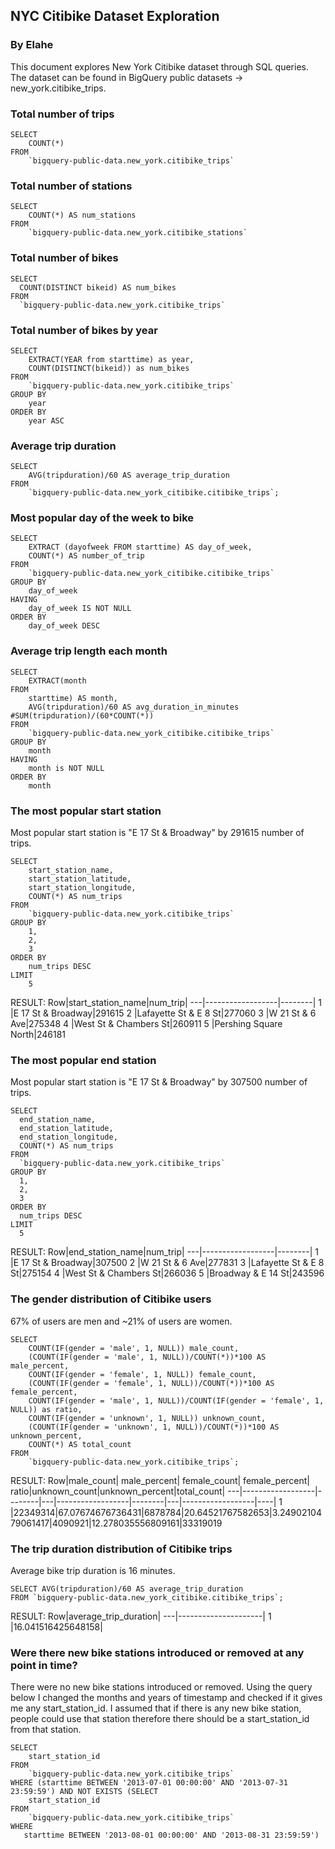 ## NYC Citibike Dataset Exploration
### By Elahe
This document explores New York Citibike dataset through SQL queries. The dataset can be found in BigQuery public datasets -> new_york.citibike_trips.
### Total number of trips
```
SELECT 
    COUNT(*) 
FROM 
    `bigquery-public-data.new_york.citibike_trips`
```
### Total number of stations
```
SELECT 
    COUNT(*) AS num_stations
FROM 
    `bigquery-public-data.new_york.citibike_stations`
```
### Total number of bikes
```
SELECT
  COUNT(DISTINCT bikeid) AS num_bikes
FROM
  `bigquery-public-data.new_york.citibike_trips`
```
### Total number of bikes by year
```
SELECT 
    EXTRACT(YEAR from starttime) as year,  
    COUNT(DISTINCT(bikeid)) as num_bikes
FROM 
    `bigquery-public-data.new_york.citibike_trips`
GROUP BY 
    year
ORDER BY
    year ASC
```
### Average trip duration
```
SELECT 
    AVG(tripduration)/60 AS average_trip_duration
FROM 
    `bigquery-public-data.new_york_citibike.citibike_trips`;
```
### Most popular day of the week to bike
```
SELECT  
    EXTRACT (dayofweek FROM starttime) AS day_of_week,
    COUNT(*) AS number_of_trip
FROM 
    `bigquery-public-data.new_york_citibike.citibike_trips`
GROUP BY 
    day_of_week
HAVING
    day_of_week IS NOT NULL
ORDER BY 
    day_of_week DESC
```
### Average trip length each month
```
SELECT
    EXTRACT(month
FROM
    starttime) AS month,
    AVG(tripduration)/60 AS avg_duration_in_minutes #SUM(tripduration)/(60*COUNT(*))
FROM
    `bigquery-public-data.new_york_citibike.citibike_trips`
GROUP BY
    month
HAVING 
    month is NOT NULL
ORDER BY
    month
```
###
###
###
###
### The most popular start station
Most popular start station is "E 17 St & Broadway" by 291615 number of trips.
```
SELECT
    start_station_name,
    start_station_latitude,
    start_station_longitude,
    COUNT(*) AS num_trips
FROM
    `bigquery-public-data.new_york.citibike_trips`
GROUP BY
    1,
    2,
    3
ORDER BY
    num_trips DESC
LIMIT
    5
```
RESULT:
Row|start_station_name|num_trip|
---|------------------|--------|
1  |E 17 St & Broadway|291615
2  |Lafayette St & E 8 St|277060
3  |W 21 St & 6 Ave|275348
4  |West St & Chambers St|260911
5  |Pershing Square North|246181
### The most popular end station
Most popular start station is "E 17 St & Broadway" by 307500 number of trips.
```
SELECT
  end_station_name,
  end_station_latitude,
  end_station_longitude,
  COUNT(*) AS num_trips
FROM
  `bigquery-public-data.new_york.citibike_trips`
GROUP BY
  1,
  2,
  3
ORDER BY
  num_trips DESC
LIMIT
  5
```
RESULT:
Row|end_station_name|num_trip|
---|------------------|--------|
1  |E 17 St & Broadway|307500
2  |W 21 St & 6 Ave|277831
3  |Lafayette St & E 8 St|275154
4  |West St & Chambers St|266036
5  |Broadway & E 14 St|243596
### The gender distribution of Citibike users
67% of users are men and ~21% of users are women.
```
SELECT
    COUNT(IF(gender = 'male', 1, NULL)) male_count,
    (COUNT(IF(gender = 'male', 1, NULL))/COUNT(*))*100 AS male_percent,
    COUNT(IF(gender = 'female', 1, NULL)) female_count,
    (COUNT(IF(gender = 'female', 1, NULL))/COUNT(*))*100 AS female_percent,
    COUNT(IF(gender = 'male', 1, NULL))/COUNT(IF(gender = 'female', 1, NULL)) as ratio,
    COUNT(IF(gender = 'unknown', 1, NULL)) unknown_count,
    (COUNT(IF(gender = 'unknown', 1, NULL))/COUNT(*))*100 AS unknown_percent,
    COUNT(*) AS total_count
FROM
    `bigquery-public-data.new_york.citibike_trips`;
```
RESULT:
Row|male_count|	male_percent|	female_count|	female_percent|	ratio|unknown_count|unknown_percent|total_count|
---|------------------|--------|---|------------------|--------|---|------------------|----|
1  |22349314|67.07674676736431|6878784|20.64521767582653|3.2490210479061417|4090921|12.278035556809161|33319019

### The trip duration distribution of Citibike trips
Average bike trip duration is 16 minutes.
```
SELECT AVG(tripduration)/60 AS average_trip_duration
FROM `bigquery-public-data.new_york_citibike.citibike_trips`;
```
RESULT:
Row|average_trip_duration|
---|---------------------|
1  |16.041516425648158|
### Were there new bike stations introduced or removed at any point in time?
There were no new bike stations introduced or removed. Using the query below I changed the months and years of timestamp and checked if it gives me any start_station_id. I assumed that if there is any new bike station, people could use that station therefore there should be a start_station_id from that station.
```
SELECT
    start_station_id
FROM
    `bigquery-public-data.new_york.citibike_trips`
WHERE (starttime BETWEEN '2013-07-01 00:00:00' AND '2013-07-31 23:59:59') AND NOT EXISTS (SELECT
    start_station_id
FROM
    `bigquery-public-data.new_york.citibike_trips`
WHERE
   starttime BETWEEN '2013-08-01 00:00:00' AND '2013-08-31 23:59:59')

```
